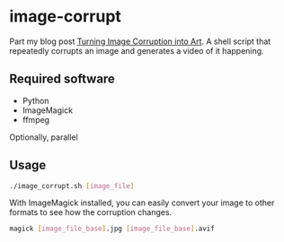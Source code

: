 # image-corrupt

Part my blog post [Turning Image Corruption into Art](https://arhan.sh/blog/turning-image-corruption-into-art/). A shell script that repeatedly corrupts an image and generates a video of it happening.

## Required software

- Python
- ImageMagick
- ffmpeg

Optionally, parallel

## Usage

```bash
./image_corrupt.sh [image_file]
```

With ImageMagick installed, you can easily convert your image to other formats to see how the corruption changes.

```bash
magick [image_file_base].jpg [image_file_base].avif
```
